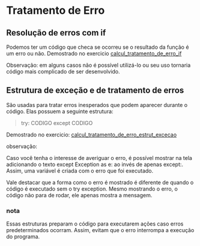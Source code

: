 # Tratamento de Erro

## Resolução de erros com if
Podemos ter um código que checa se ocorreu se o resultado da função é um erro ou não.
Demostrado no exercicio [calcul_tratamento_de_erro_if](./calcul_tratamento_de_erro_if.py)

Observação: em alguns casos não é possível utilizá-lo ou seu uso tornaria código mais complicado de ser desenvolvido.

## Estrutura de exceção e de tratamento de erros
São usadas para tratar erros inesperados que podem aparecer durante o código. Elas possuem a seguinte estrutura:

> try: CODIGO except CODIGO

Demostrado no exercicio: [calcul_tratamento_de_erro_estrut_excecao](./ex_tratamento_de_erro_estrut_excecao.py)

observação:

Caso você tenha o interesse de averiguar o erro, é possível mostrar na tela adicionando o texto except Exception as e: ao invés de apenas except:. Assim, uma variável é criada com o erro que foi executado.
 

Vale destacar que a forma como o erro é mostrado é diferente de quando o código é executado sem o try exception. Mesmo mostrando o erro, o código não para de rodar, ele apenas mostra a mensagem.

### nota

Essas estruturas preparam o código para executarem ações caso erros predeterminados ocorram. Assim, evitam que o erro interrompa a execução  do programa.